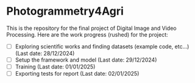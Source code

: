 # Photogrammetry4Agri
This is the repository for the final project of Digital Image and Video Processing. Here are the work progress (rushed) for the project:
- [ ] Exploring scientific works and finding datasets (example code, etc...) (Last date: 28/12/2024)
- [ ] Setup the framework and model (Last date: 29/12/2024)
- [ ] Training (Last date: 01/01/2025)
- [ ] Exporting tests for report (Last date: 02/01/2025)
